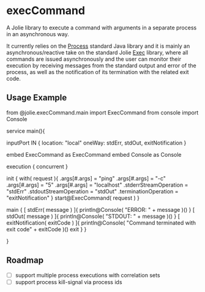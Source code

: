 # execCommand

A Jolie library to execute a command with arguments in a separate process in an asynchronous way.

It currently relies on the [Process](https://docs.oracle.com/javase/7/docs/api/java/lang/Process.html) standard Java library and it is mainly an asynchronous/reactive take on the standard Jolie [Exec](https://docs.jolie-lang.org/v1.10.x/language-tools-and-standard-library/standard-library-api/exec.html) library, where all commands are issued asynchronously and the user can monitor their execution by receiving messages from the standard output and error of the process, as well as the notification of its termination with the related exit code.

## Usage Example

from @jolie.execCommand.main import ExecCommand
from console import Console

service main(){

  inputPort IN {
    location: "local"
    oneWay: stdErr, stdOut, exitNotification
  }

  embed ExecCommand as ExecCommand
  embed Console as Console

  execution { concurrent }

  init {
    with( request ){
      .args[#.args] = "ping"
      .args[#.args] = "-c"
      .args[#.args] = "5"
      .args[#.args] = "localhost"
      .stderrStreamOperation = "stdErr"
      .stdoutStreamOperation = "stdOut"
      .terminationOperation = "exitNotification"
    }
    start@ExecCommand( request )
  }

  main {
    [ stdErr( message ) ]{
      println@Console( "ERROR: " + message )()
    }
    [ stdOut( message ) ]{
      println@Console( "STDOUT: " + message )()
    }
    [ exitNotification( exitCode ) ]{
      println@Console( "Command terminated with exit code" + exitCode )()
      exit
    }
  }

}

## Roadmap

- [ ] support multiple process executions with correlation sets
- [ ] support process kill-signal via process ids
